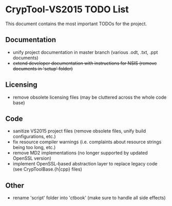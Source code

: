 # CrypTool-VS2015 TODO List

This document contains the most important TODOs for the project.

## Documentation

- unify project documentation in master branch (various .odt, .txt, .ppt documents)
- ~~extend developer documentation with instructions for NSIS (remove documents in 'setup' folder)~~

## Licensing

- remove obsolete licensing files (may be cluttered across the whole code base)

## Code

- sanitize VS2015 project files (remove obsolete files, unify build configurations, etc.)
- fix resource compiler warnings (i.e. complaints about resource strings being too long, etc.)
- remove MD2 implementations (no longer supported by updated OpenSSL version)
- implement OpenSSL-based abstraction layer to replace legacy code (see CrypToolBase.{h|cpp} files)

## Other

- rename 'script' folder into 'ctbook' (make sure to handle all side effects)
